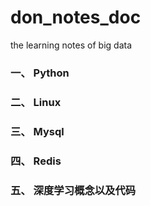 # don_notes_doc
the learning notes of big data
### 一、 Python	
### 二、 Linux	
### 三、 Mysql
### 四、 Redis
### 五、 深度学习概念以及代码
